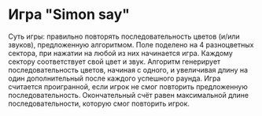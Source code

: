 # Игра "Simon say"
Суть игры: правильно повторять последовательность цветов (и/или
звуков), предложенную алгоритмом. Поле поделено на 4 разноцветных сектора, при
нажатии на любой из них начинается игра. Каждому сектору соответствует свой цвет и
звук. Алгоритм генерирует последовательность цветов, начиная с одного, и увеличивая
длину на один дополнительный после каждого успешного раунда. Игра считается
проигранной, если игрок не смог повторить предложенную последовательность.
Окончательный счёт равен максимальной длине последовательности, которую смог
повторить игрок.
